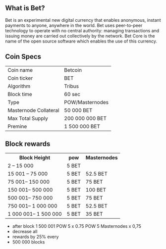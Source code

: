 
What is Bet?
----------------

Bet is an experimental new digital currency that enables anonymous, instant payments to anyone, anywhere in the world. 
Bet uses peer-to-peer technology to operate with no central authority: managing transactions and issuing money are carried out collectively by the network. 
Bet Core is the name of the open source software which enables the use of this currency.

Coin Specs
----------

<table>
<tr><td>Coin name</td><td>Betcoin</td></tr>
<tr><td>Coin ticker</td><td>BET</td></tr>
<tr><td>Algorithm</td><td>Tribus</td></tr>
<tr><td>Block time</td><td>60 sec</td></tr>
<tr><td>Type</td><td>POW/Masternodes</td></tr>
<tr><td>Masternode Collateral</td><td>50 000 BET</td></tr>
<tr><td>Max Total Supply</td><td>200 000 000 BET</td></tr>
<tr><td>Premine</td><td>1 500 000 BET</td></tr>
</table>

Block rewards
-------------

<table>
<th>Block Height</th><th>pow</th><th>Masternodes</th>
<tr><td>2 – 15 000</td><td>5 BET</td><td></td></tr>
<tr><td>15 001 – 75 000</td><td>5 BET</td><td>52.5 BET</td></tr>
<tr><td>75 001– 150 000</td><td>5 BET</td><td>75 BET</td></tr>
<tr><td>150 001– 500 000</td><td>5 BET</td><td>100 BET</td></tr>
<tr><td>500 001– 750 000</td><td>5 BET</td><td>75 BET</td></tr>
<tr><td>750 001– 1 000 000</td><td>5 BET</td><td>52.5 BET</td></tr>
<tr><td>1 000 001– 1 500 000</td><td>5 BET</td><td>35 BET</td></tr>
</table>

* after block 1 500 001   POW 5 x 0.75 POW 5 Masternodes х 0,75
* decrease all 
* rewards by 25% every
* 500 000 blocks